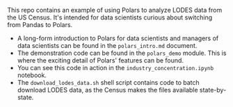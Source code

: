 This repo contains an example of using Polars to analyze LODES data from the US Census. It's intended for data scientists curious about switching from Pandas to Polars.

- A long-form introduction to Polars for data scientists and managers of data scientists can be found in the `polars_intro.md` document.
- The demonstration code can be found in the `polars_demo` module. This is where the exciting detail of Polars' features can be found.
- You can see this code in action in the `industry_concentration.ipynb` notebook.
- The `download_lodes_data.sh` shell script contains code to batch download LODES data, as the Census makes the files available state-by-state.
